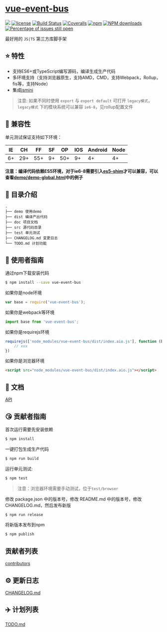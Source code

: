 # [vue-event-bus](https://github.com/zjhcn/vue-event-bus)
[![](https://img.shields.io/badge/Powered%20by-jslib%20base-brightgreen.svg)](https://github.com/yanhaijing/jslib-base)
[![license](https://img.shields.io/badge/license-MIT-blue.svg)](https://github.com/zjhcn/vue-event-bus/blob/master/LICENSE)
[![Build Status](https://travis-ci.org/zjhcn/vue-event-bus.svg?branch=master)](https://travis-ci.org/zjhcn/vue-event-bus)
[![Coveralls](https://img.shields.io/coveralls/zjhcn/vue-event-bus.svg)](https://coveralls.io/github/zjhcn/vue-event-bus)
[![npm](https://img.shields.io/badge/npm-0.1.0-orange.svg)](https://www.npmjs.com/package/vue-event-bus)
[![NPM downloads](http://img.shields.io/npm/dm/vue-event-bus.svg?style=flat-square)](http://www.npmtrends.com/vue-event-bus)
[![Percentage of issues still open](http://isitmaintained.com/badge/open/zjhcn/vue-event-bus.svg)](http://isitmaintained.com/project/zjhcn/vue-event-bus "Percentage of issues still open")

最好用的 `JS|TS` 第三方库脚手架

## :star: 特性

- 支持ES6+或TypeScript编写源码，编译生成生产代码
- 多环境支持（支持浏览器原生，支持AMD，CMD，支持Webpack，Rollup，fis等，支持Node）
- 集成[jsmini](https://github.com/jsmini)

> 注意: 如果不同时使用 `export` 与 `export default` 可打开 `legacy模式`，`legacy模式` 下的模块系统可以兼容 `ie6-8`，见rollup配置文件

## :pill: 兼容性
单元测试保证支持如下环境：

| IE   | CH   | FF   | SF   | OP   | IOS  | Android   | Node  |
| ---- | ---- | ---- | ---- | ---- | ---- | ---- | ----- |
| 6+   | 29+ | 55+  | 9+   | 50+  | 9+   | 4+   | 4+ |

**注意：编译代码依赖ES5环境，对于ie6-8需要引入[es5-shim](http://github.com/es-shims/es5-shim/)才可以兼容，可以查看[demo/demo-global.html](./demo/demo-global.html)中的例子**

## :open_file_folder: 目录介绍

```
.
├── demo 使用demo
├── dist 编译产出代码
├── doc 项目文档
├── src 源代码目录
├── test 单元测试
├── CHANGELOG.md 变更日志
└── TODO.md 计划功能
```

## :rocket: 使用者指南

通过npm下载安装代码

```bash
$ npm install --save vue-event-bus
```

如果你是node环境

```js
var base = require('vue-event-bus');
```

如果你是webpack等环境

```js
import base from 'vue-event-bus';
```

如果你是requirejs环境

```js
requirejs(['node_modules/vue-event-bus/dist/index.aio.js'], function (base) {
    // xxx
})
```

如果你是浏览器环境

```html
<script src="node_modules/vue-event-bus/dist/index.aio.js"></script>
```

## :bookmark_tabs: 文档
[API](./doc/api.md)

## :kissing_heart: 贡献者指南
首次运行需要先安装依赖

```bash
$ npm install
```

一键打包生成生产代码

```bash
$ npm run build
```

运行单元测试:

```bash
$ npm test
```

> 注意：浏览器环境需要手动测试，位于`test/browser`

修改 package.json 中的版本号，修改 README.md 中的版本号，修改 CHANGELOG.md，然后发布新版

```bash
$ npm run release
```

将新版本发布到npm

```bash
$ npm publish
```

## 贡献者列表

[contributors](https://github.com/zjhcn/vue-event-bus/graphs/contributors)

## :gear: 更新日志
[CHANGELOG.md](./CHANGELOG.md)

## :airplane: 计划列表
[TODO.md](./TODO.md)